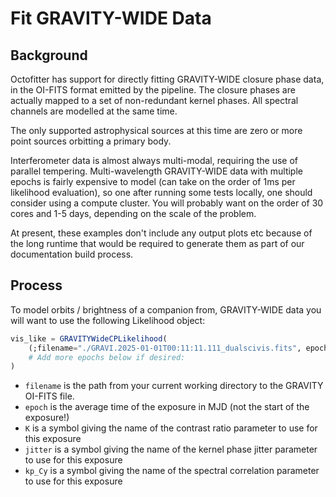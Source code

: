 # Fit GRAVITY-WIDE Data

## Background
Octofitter has support for directly fitting GRAVITY-WIDE closure phase data, in the OI-FITS format emitted by the pipeline.
The closure phases are actually mapped to a set of non-redundant kernel phases. All spectral channels are modelled at the same time.

The only supported astrophysical sources at this time are zero or more point sources orbitting a primary body.

Interferometer data is almost always multi-modal, requiring the use of parallel tempering.
Multi-wavelength GRAVITY-WIDE data with multiple epochs is fairly expensive to model (can take on the order of 1ms per likelihood evaluation), so one after running some tests locally, one should consider using a compute cluster.
You will probably want on the order of 30 cores and 1-5 days, depending on the scale of the problem.

At present, these examples don't include any output plots etc because of the long runtime that would be required to generate them as part of our documentation build process.

## Process

To model orbits / brightness of a companion from, GRAVITY-WIDE data you will want to use the following Likelihood object:

```julia
vis_like = GRAVITYWideCPLikelihood(
    (;filename="./GRAVI.2025-01-01T00:11:11.111_dualscivis.fits", epoch=60676.00776748842, jitter=:kp_jit1, kp_Cy=:kp_Cy1, band=:K),
    # Add more epochs below if desired:
)
```

- `filename` is the path from your current working directory to the GRAVITY OI-FITS file.
- `epoch` is the average time of the exposure in MJD (not the start of the exposure!)
- `K` is a symbol giving the name of the contrast ratio parameter to use for this exposure
- `jitter` is a symbol giving the name of the kernel phase jitter parameter to use for this exposure
- `kp_Cy` is a symbol giving the name of the spectral correlation parameter to use for this exposure


